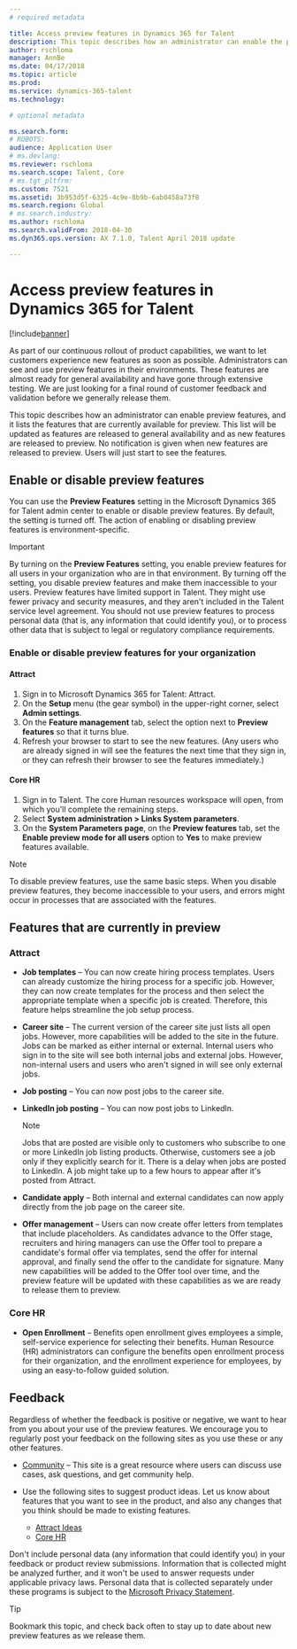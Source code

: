 ```yaml
---
# required metadata

title: Access preview features in Dynamics 365 for Talent
description: This topic describes how an administrator can enable the preview features, and it lists the features that are currently enabled for preview.
author: rschloma
manager: AnnBe
ms.date: 04/17/2018
ms.topic: article
ms.prod: 
ms.service: dynamics-365-talent
ms.technology: 

# optional metadata

ms.search.form: 
# ROBOTS: 
audience: Application User
# ms.devlang: 
ms.reviewer: rschloma
ms.search.scope: Talent, Core
# ms.tgt_pltfrm: 
ms.custom: 7521
ms.assetid: 3b953d5f-6325-4c9e-8b9b-6ab0458a73f8
ms.search.region: Global
# ms.search.industry: 
ms.author: rschloma
ms.search.validFrom: 2018-04-30
ms.dyn365.ops.version: AX 7.1.0, Talent April 2018 update

---
```


# Access preview features in Dynamics 365 for Talent 

[!include[banner](../includes/banner.md)]

As part of our continuous rollout of product capabilities, we want to let customers experience new features as soon as possible. Administrators can see and use preview features in their environments. These features are almost ready for general availability and have gone through extensive testing. We are just looking for a final round of customer feedback and validation before we generally release them.

This topic describes how an administrator can enable preview features, and it lists the features that are currently available for preview. This list will be updated as features are released to general availability and as new features are released to preview. No notification is given when new features are released to preview. Users will just start to see the features.

## Enable or disable preview features

You can use the **Preview Features** setting in the Microsoft Dynamics 365 for Talent admin center to enable or disable preview features. By default, the setting is turned off. The action of enabling or disabling preview features is environment-specific.

> [!IMPORTANT]
> By turning on the **Preview Features** setting, you enable preview features for all users in your organization who are in that environment. By turning off the setting, you disable preview features and make them inaccessible to your users. Preview features have limited support in Talent. They might use fewer privacy and security measures, and they aren't included in the Talent service level agreement. You should not use preview features to process personal data (that is, any information that could identify you), or to process other data that is subject to legal or regulatory compliance requirements.

### Enable or disable preview features for your organization

#### Attract

1. Sign in to Microsoft Dynamics 365 for Talent: Attract.
2. On the **Setup** menu (the gear symbol) in the upper-right corner, select **Admin settings**.
3. On the **Feature management** tab, select the option next to **Preview features** so that it turns blue.
4. Refresh your browser to start to see the new features. (Any users who are already signed in will see the features the next time that they sign in, or they can refresh their browser to see the features immediately.)

#### Core HR

1. Sign in to Talent. The core Human resources workspace will open, from which you'll complete the remaining steps. 
2. Select **System administration \> Links System parameters**.
3. On the **System Parameters page**, on the **Preview features** tab, set the **Enable preview mode for all users** option to **Yes** to make preview features available.

> [!NOTE]
> To disable preview features, use the same basic steps. When you disable preview features, they become inaccessible to your users, and errors might occur in processes that are associated with the features.

## Features that are currently in preview

### Attract

- **Job templates** – You can now create hiring process templates. Users can already customize the hiring process for a specific job. However, they can now create templates for the process and then select the appropriate template when a specific job is created. Therefore, this feature helps streamline the job setup process.
- **Career site** – The current version of the career site just lists all open jobs. However, more capabilities will be added to the site in the future. Jobs can be marked as either internal or external. Internal users who sign in to the site will see both internal jobs and external jobs. However, non-internal users and users who aren't signed in will see only external jobs.
- **Job posting** – You can now post jobs to the career site.
- **LinkedIn job posting** – You can now post jobs to LinkedIn.

    > [!NOTE]
    > Jobs that are posted are visible only to customers who subscribe to one or more LinkedIn job listing products. Otherwise, customers see a job only if they explicitly search for it. There is a delay when jobs are posted to LinkedIn. A job might take up to a few hours to appear after it's posted from Attract.

- **Candidate apply** – Both internal and external candidates can now apply directly from the job page on the career site.
- **Offer management** – Users can now create offer letters from templates that include placeholders. As candidates advance to the Offer stage, recruiters and hiring managers can use the Offer tool to prepare a candidate's formal offer via templates, send the offer for internal approval, and finally send the offer to the candidate for signature. Many new capabilities will be added to the Offer tool over time, and the preview feature will be updated with these capabilities as we are ready to release them to preview.

### Core HR

- **Open Enrollment** – Benefits open enrollment gives employees a simple, self-service experience for selecting their benefits. Human Resource (HR) administrators can configure the benefits open enrollment process for their organization, and the enrollment experience for employees, by using an easy-to-follow guided solution.

## Feedback

Regardless of whether the feedback is positive or negative, we want to hear from you about your use of the preview features. We encourage you to regularly post your feedback on the following sites as you use these or any other features.

- [Community](https://community.dynamics.com/enterprise/f/759?pi53869=0&category=Talent) – This site is a great resource where users can discuss use cases, ask questions, and get community help.
- Use the following sites to suggest product ideas. Let us know about features that you want to see in the product, and also any changes that you think should be made to existing features.

    - [Attract Ideas](https://powerusers.microsoft.com/t5/Ideas-for-Attract/idb-p/Attract)
    - [Core HR](https://powerusers.microsoft.com/t5/Ideas-for-Human-Resources/idb-p/HumanResources)

Don't include personal data (any information that could identify you) in your feedback or product review submissions. Information that is collected might be analyzed further, and it won't be used to answer requests under applicable privacy laws. Personal data that is collected separately under these programs is subject to the [Microsoft Privacy Statement](https://privacy.microsoft.com/privacystatement).

> [!TIP]
> Bookmark this topic, and check back often to stay up to date about new preview features as we release them.
